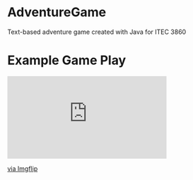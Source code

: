 # AdventureGame
Text-based adventure game created with Java for ITEC 3860

# Example Game Play
<div style="width:360px;max-width:100%;"><div style="height:0;padding-bottom:51.94%;position:relative;"><iframe width="360" height="187" style="position:absolute;top:0;left:0;width:100%;height:100%;" frameBorder="0" src="https://imgflip.com/embed/43208l"></iframe></div><p><a href="https://imgflip.com/gif/43208l">via Imgflip</a></p></div>
